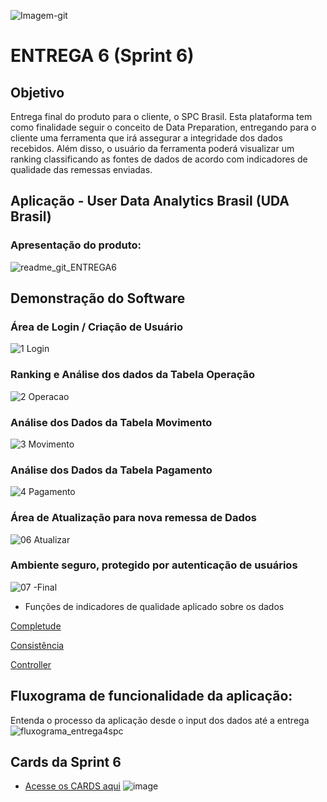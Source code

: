 ![Imagem-git](https://user-images.githubusercontent.com/56441318/83288074-2af5e080-a1b9-11ea-9049-6c27b940c1b7.jpg)

# ENTREGA 6 (Sprint 6)

## Objetivo
Entrega final do produto para o cliente, o SPC Brasil. Esta plataforma tem como finalidade seguir o conceito de Data Preparation, entregando para o cliente uma ferramenta que irá assegurar a integridade dos dados recebidos. Além disso, o usuário da ferramenta poderá visualizar um ranking classificando as fontes de dados de acordo com indicadores de qualidade das remessas enviadas. 

## Aplicação - User Data Analytics Brasil (UDA Brasil)

### Apresentação do produto:

![readme_git_ENTREGA6](https://user-images.githubusercontent.com/54003876/87262436-50505c80-c490-11ea-8f8a-9c7288bf25be.png)


## Demonstração do Software

### Área de Login / Criação de Usuário

![1 Login](https://user-images.githubusercontent.com/54003876/87262668-34998600-c491-11ea-8dc8-4a87be96bd69.gif)

### Ranking e Análise dos dados da Tabela Operação

![2 Operacao](https://user-images.githubusercontent.com/54003876/87262786-9528c300-c491-11ea-93da-8d29e2e090e3.gif)

### Análise dos Dados da Tabela Movimento

![3 Movimento](https://user-images.githubusercontent.com/54003876/87262871-e5078a00-c491-11ea-9b07-94a25798c3e4.gif)

### Análise dos Dados da Tabela Pagamento

![4 Pagamento](https://user-images.githubusercontent.com/54003876/87262909-036d8580-c492-11ea-89e3-4054df4dadff.gif)

### Área de Atualização para nova remessa de Dados

![06 Atualizar](https://user-images.githubusercontent.com/54003876/87263072-6232ff00-c492-11ea-8104-e85e785b2dfa.gif)

### Ambiente seguro, protegido por autenticação de usuários

![07 -Final](https://user-images.githubusercontent.com/54003876/87263237-ec7b6300-c492-11ea-8654-0cc86e28cc72.gif)



- Funções de indicadores de qualidade aplicado sobre os dados 

[Completude](https://github.com/justhenrique/SPC-projeto-integrador/blob/master/Entrega%205/SPC%20Produto%20-%20Prot%C3%B3tipo%20v1/UDA%20Brasil/completude.py)

[Consistência](https://github.com/justhenrique/SPC-projeto-integrador/blob/master/Entrega%205/SPC%20Produto%20-%20Prot%C3%B3tipo%20v1/UDA%20Brasil/consistencia.py)

[Controller](https://github.com/justhenrique/SPC-projeto-integrador/blob/master/Entrega%205/SPC%20Produto%20-%20Prot%C3%B3tipo%20v1/UDA%20Brasil/controller.py)



## Fluxograma de funcionalidade da aplicação:
Entenda o processo da aplicação desde o input dos dados até a entrega
![fluxograma_entrega4spc](https://user-images.githubusercontent.com/54003876/84607266-b4c4cf80-ae82-11ea-9104-2166954a5197.png)



## Cards da Sprint 6 
- [Acesse os CARDS aqui](https://github.com/justhenrique/SPC-projeto-integrador/projects/8)
![image](https://user-images.githubusercontent.com/54003876/85962187-c24f7e80-b985-11ea-95a9-cbc50576f60e.png)
